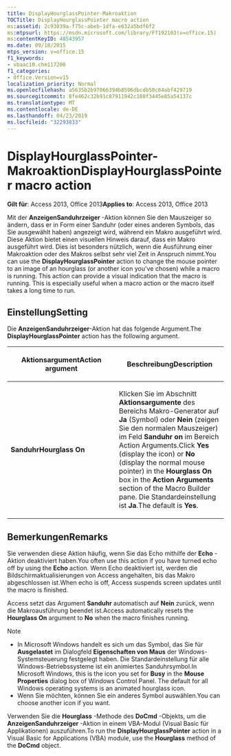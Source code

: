 ```yaml
---
title: DisplayHourglassPointer-Makroaktion
TOCTitle: DisplayHourglassPointer macro action
ms:assetid: 2c93039a-f75c-abeb-1dfa-e632a5bdf6f2
ms:mtpsurl: https://msdn.microsoft.com/library/Ff192103(v=office.15)
ms:contentKeyID: 48543957
ms.date: 09/18/2015
mtps_version: v=office.15
f1_keywords:
- vbaac10.chm117200
f1_categories:
- Office.Version=v15
localization_priority: Normal
ms.openlocfilehash: a5635b2b97066394b8596dbcdb50c84abf429719
ms.sourcegitcommit: 8fe462c32b91c87911942c188f3445e85a54137c
ms.translationtype: MT
ms.contentlocale: de-DE
ms.lasthandoff: 04/23/2019
ms.locfileid: "32293833"
---
```

# <a name="displayhourglasspointer-macro-action"></a><span data-ttu-id="17d0d-102">DisplayHourglassPointer-Makroaktion</span><span class="sxs-lookup"><span data-stu-id="17d0d-102">DisplayHourglassPointer macro action</span></span>


<span data-ttu-id="17d0d-103">**Gilt für**: Access 2013, Office 2013</span><span class="sxs-lookup"><span data-stu-id="17d0d-103">**Applies to**: Access 2013, Office 2013</span></span>

<span data-ttu-id="17d0d-p101">Mit der **AnzeigenSanduhrzeiger** -Aktion können Sie den Mauszeiger so ändern, dass er in Form einer Sanduhr (oder eines anderen Symbols, das Sie ausgewählt haben) angezeigt wird, während ein Makro ausgeführt wird. Diese Aktion bietet einen visuellen Hinweis darauf, dass ein Makro ausgeführt wird. Dies ist besonders nützlich, wenn die Ausführung einer Makroaktion oder des Makros selbst sehr viel Zeit in Anspruch nimmt.</span><span class="sxs-lookup"><span data-stu-id="17d0d-p101">You can use the **DisplayHourglassPointer** action to change the mouse pointer to an image of an hourglass (or another icon you've chosen) while a macro is running. This action can provide a visual indication that the macro is running. This is especially useful when a macro action or the macro itself takes a long time to run.</span></span>

## <a name="setting"></a><span data-ttu-id="17d0d-107">Einstellung</span><span class="sxs-lookup"><span data-stu-id="17d0d-107">Setting</span></span>

<span data-ttu-id="17d0d-108">Die **AnzeigenSanduhrzeiger**-Aktion hat das folgende Argument.</span><span class="sxs-lookup"><span data-stu-id="17d0d-108">The **DisplayHourglassPointer** action has the following argument.</span></span>

<table>
<colgroup>
<col style="width: 50%" />
<col style="width: 50%" />
</colgroup>
<thead>
<tr class="header">
<th><p><span data-ttu-id="17d0d-109">Aktionsargument</span><span class="sxs-lookup"><span data-stu-id="17d0d-109">Action argument</span></span></p></th>
<th><p><span data-ttu-id="17d0d-110">Beschreibung</span><span class="sxs-lookup"><span data-stu-id="17d0d-110">Description</span></span></p></th>
</tr>
</thead>
<tbody>
<tr class="odd">
<td><p><span data-ttu-id="17d0d-111"><strong>Sanduhr</strong></span><span class="sxs-lookup"><span data-stu-id="17d0d-111"><strong>Hourglass On</strong></span></span></p></td>
<td><p><span data-ttu-id="17d0d-112">Klicken Sie im Abschnitt <strong>Aktionsargumente</strong> des Bereichs Makro-Generator auf <strong>Ja</strong> (Symbol) oder <strong>Nein</strong> (zeigen Sie den normalen Mauszeiger) im Feld <strong>Sanduhr on</strong> im Bereich Action Arguments.</span><span class="sxs-lookup"><span data-stu-id="17d0d-112">Click <strong>Yes</strong> (display the icon) or <strong>No</strong> (display the normal mouse pointer) in the <strong>Hourglass On</strong> box in the <strong>Action Arguments</strong> section of the Macro Builder pane.</span></span> <span data-ttu-id="17d0d-113">Die Standardeinstellung ist <strong>Ja</strong>.</span><span class="sxs-lookup"><span data-stu-id="17d0d-113">The default is <strong>Yes</strong>.</span></span></p></td>
</tr>
</tbody>
</table>


## <a name="remarks"></a><span data-ttu-id="17d0d-114">Bemerkungen</span><span class="sxs-lookup"><span data-stu-id="17d0d-114">Remarks</span></span>

<span data-ttu-id="17d0d-115">Sie verwenden diese Aktion häufig, wenn Sie das Echo mithilfe der **Echo** -Aktion deaktiviert haben.</span><span class="sxs-lookup"><span data-stu-id="17d0d-115">You often use this action if you have turned echo off by using the **Echo** action.</span></span> <span data-ttu-id="17d0d-116">Wenn Echo deaktiviert ist, werden die Bildschirmaktualisierungen von Access angehalten, bis das Makro abgeschlossen ist.</span><span class="sxs-lookup"><span data-stu-id="17d0d-116">When echo is off, Access suspends screen updates until the macro is finished.</span></span>

<span data-ttu-id="17d0d-117">Access setzt das Argument **Sanduhr** automatisch auf **Nein** zurück, wenn die Makroausführung beendet ist.</span><span class="sxs-lookup"><span data-stu-id="17d0d-117">Access automatically resets the **Hourglass On** argument to **No** when the macro finishes running.</span></span>

> [!NOTE]
> - <span data-ttu-id="17d0d-p104">In Microsoft Windows handelt es sich um das Symbol, das Sie für **Ausgelastet** im Dialogfeld **Eigenschaften von Maus** der Windows-Systemsteuerung festgelegt haben. Die Standardeinstellung für alle Windows-Betriebssysteme ist ein animiertes Sanduhrsymbol.</span><span class="sxs-lookup"><span data-stu-id="17d0d-p104">In Microsoft Windows, this is the icon you set for **Busy** in the **Mouse Properties** dialog box of Windows Control Panel. The default for all Windows operating systems is an animated hourglass icon.</span></span>
> - <span data-ttu-id="17d0d-120">Wenn Sie möchten, können Sie ein anderes Symbol auswählen.</span><span class="sxs-lookup"><span data-stu-id="17d0d-120">You can choose another icon if you want.</span></span>

<span data-ttu-id="17d0d-121">Verwenden Sie die **Hourglass** -Methode des **DoCmd** -Objekts, um die **AnzeigenSanduhrzeiger** -Aktion in einem VBA-Modul (Visual Basic für Applikationen) auszuführen.</span><span class="sxs-lookup"><span data-stu-id="17d0d-121">To run the **DisplayHourglassPointer** action in a Visual Basic for Applications (VBA) module, use the **Hourglass** method of the **DoCmd** object.</span></span>

